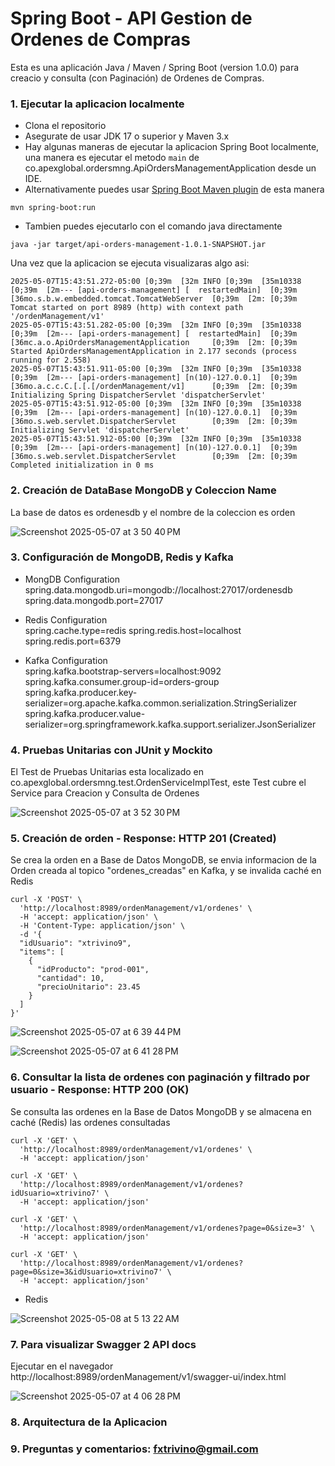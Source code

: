 # Spring Boot - API Gestion de Ordenes de Compras

Esta es una aplicación Java / Maven / Spring Boot (version 1.0.0) para creacio y consulta (con Paginación) de Ordenes de Compras.

### 1. Ejecutar la aplicacion localmente

* Clona el repositorio
* Asegurate de usar JDK 17 o superior y Maven 3.x
* Hay algunas maneras de ejecutar la aplicacion Spring Boot localmente, una manera es ejecutar el metodo `main` de co.apexglobal.ordersmng.ApiOrdersManagementApplication desde un IDE.
* Alternativamente puedes usar [Spring Boot Maven plugin](https://docs.spring.io/spring-boot/docs/current/reference/html/build-tool-plugins-maven-plugin.html) de esta manera

```
mvn spring-boot:run
```

* Tambien puedes ejecutarlo con el comando java directamente
```
java -jar target/api-orders-management-1.0.1-SNAPSHOT.jar
```

Una vez que la aplicacion se ejecuta visualizaras algo asi:

```
2025-05-07T15:43:51.272-05:00 [0;39m  [32m INFO [0;39m  [35m10338 [0;39m  [2m--- [api-orders-management] [  restartedMain]  [0;39m [36mo.s.b.w.embedded.tomcat.TomcatWebServer  [0;39m  [2m: [0;39m Tomcat started on port 8989 (http) with context path '/ordenManagement/v1'
2025-05-07T15:43:51.282-05:00 [0;39m  [32m INFO [0;39m  [35m10338 [0;39m  [2m--- [api-orders-management] [  restartedMain]  [0;39m [36mc.a.o.ApiOrdersManagementApplication     [0;39m  [2m: [0;39m Started ApiOrdersManagementApplication in 2.177 seconds (process running for 2.558)
2025-05-07T15:43:51.911-05:00 [0;39m  [32m INFO [0;39m  [35m10338 [0;39m  [2m--- [api-orders-management] [n(10)-127.0.0.1]  [0;39m [36mo.a.c.c.C.[.[.[/ordenManagement/v1]      [0;39m  [2m: [0;39m Initializing Spring DispatcherServlet 'dispatcherServlet'
2025-05-07T15:43:51.912-05:00 [0;39m  [32m INFO [0;39m  [35m10338 [0;39m  [2m--- [api-orders-management] [n(10)-127.0.0.1]  [0;39m [36mo.s.web.servlet.DispatcherServlet        [0;39m  [2m: [0;39m Initializing Servlet 'dispatcherServlet'
2025-05-07T15:43:51.912-05:00 [0;39m  [32m INFO [0;39m  [35m10338 [0;39m  [2m--- [api-orders-management] [n(10)-127.0.0.1]  [0;39m [36mo.s.web.servlet.DispatcherServlet        [0;39m  [2m: [0;39m Completed initialization in 0 ms
```

### 2. Creación de DataBase MongoDB y Coleccion Name

La base de datos es ordenesdb y el nombre de la coleccion es orden

![Screenshot 2025-05-07 at 3 50 40 PM](https://github.com/user-attachments/assets/791d432a-183e-4929-aa97-41eca29ac135)

### 3. Configuración de MongoDB, Redis y Kafka

- MongDB Configuration  
spring.data.mongodb.uri=mongodb://localhost:27017/ordenesdb
spring.data.mongodb.port=27017  

- Redis Configuration  
spring.cache.type=redis
spring.redis.host=localhost
spring.redis.port=6379  

- Kafka Configuration  
spring.kafka.bootstrap-servers=localhost:9092
spring.kafka.consumer.group-id=orders-group
spring.kafka.producer.key-serializer=org.apache.kafka.common.serialization.StringSerializer
spring.kafka.producer.value-serializer=org.springframework.kafka.support.serializer.JsonSerializer

### 4. Pruebas Unitarias con JUnit y Mockito

El Test de Pruebas Unitarias esta localizado en co.apexglobal.ordersmng.test.OrdenServiceImplTest, este Test cubre el Service para Creacion y Consulta de Ordenes

![Screenshot 2025-05-07 at 3 52 30 PM](https://github.com/user-attachments/assets/623cdcd0-b81d-42c9-ae8a-15232044d7ef)


### 5. Creación de orden - Response: HTTP 201 (Created)
Se crea la orden en a Base de Datos MongoDB, se envia informacion de la Orden creada al topico "ordenes_creadas" en Kafka, y se invalida caché en Redis

```
curl -X 'POST' \
  'http://localhost:8989/ordenManagement/v1/ordenes' \
  -H 'accept: application/json' \
  -H 'Content-Type: application/json' \
  -d '{
  "idUsuario": "xtrivino9",
  "items": [
    {
      "idProducto": "prod-001",
      "cantidad": 10,
      "precioUnitario": 23.45
    }
  ]
}'
```
![Screenshot 2025-05-07 at 6 39 44 PM](https://github.com/user-attachments/assets/e3fa057c-40b5-4c0f-b55d-490b59e5d342)

![Screenshot 2025-05-07 at 6 41 28 PM](https://github.com/user-attachments/assets/3ebcb9ec-ea84-4f15-badf-c375430e0efa)


### 6. Consultar la lista de ordenes con paginación y filtrado por usuario - Response: HTTP 200 (OK)
Se consulta las ordenes en la Base de Datos MongoDB y se almacena en caché (Redis) las ordenes consultadas

```
curl -X 'GET' \
  'http://localhost:8989/ordenManagement/v1/ordenes' \
  -H 'accept: application/json'
```

```
curl -X 'GET' \
  'http://localhost:8989/ordenManagement/v1/ordenes?idUsuario=xtrivino7' \
  -H 'accept: application/json'
```

```
curl -X 'GET' \
  'http://localhost:8989/ordenManagement/v1/ordenes?page=0&size=3' \
  -H 'accept: application/json'
```

```
curl -X 'GET' \
  'http://localhost:8989/ordenManagement/v1/ordenes?page=0&size=3&idUsuario=xtrivino7' \
  -H 'accept: application/json'
```

- Redis

![Screenshot 2025-05-08 at 5 13 22 AM](https://github.com/user-attachments/assets/8c45e4da-2abc-4272-9605-953c181db17b)



### 7. Para visualizar Swagger 2 API docs

Ejecutar en el navegador http://localhost:8989/ordenManagement/v1/swagger-ui/index.html

![Screenshot 2025-05-07 at 4 06 28 PM](https://github.com/user-attachments/assets/73ebfe3e-3356-421b-8983-d5b2a7b69024)


### 8. Arquitectura de la Aplicacion




### 9. Preguntas y comentarios: fxtrivino@gmail.com
